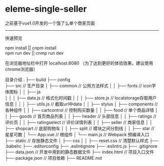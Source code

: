 # eleme-single-seller
之前基于vue1.0开发的一个饿了么单个商家页面

***
快速预览

npm install || cnpm install    
npm run dev || cnmp run dev

在浏览器地址栏中打开 localhost:8080 （为了达到更好的体验效果，建议使用chrome浏览器）

目录介绍
.
   ├── build
   ├── config    
   ├── src                      // 生产目录
   │   ├── common               // 公用方法样式
   │   │   ├── fonts            // icon字体图标
   │   │   ├── js           
   │   │   │   ├── date.js      // 格式化时间戳
   │   │   │   ├── store.js     // localstorage存取用户信息
   │   │   │   ├── utils.js     // 截取url中data 
   │   │   ├── stylus
   │   ├── components           // 各种组件
   │   │   ├── cartcontrol      // 控制购买数量
   │   │   ├── food             // 单个商品详情
   │   │   ├── goods            // 首页商品列表
   │   │   ├── header           // 头部信息
   │   │   ├── ratings          // 评价页
   │   │   ├── ratingselect     // 评价详情列表
   │   │   ├── seller           // 商家信息
   │   │   ├── shopcart         // 底部购物车
   │   │   ├── split            // 模块之间分割线
   │   │   ├── star             // 星星可数
   │   └── App.vue              // 根组件
   │   └── main.js              // Webpack 预编译入口      
   ├── static                   // 存放静态文件
   │   ├── css
   │   │   ├── reset.css        // 清楚默认样式
   ├── .babelrc
   ├── .editorconfig
   ├── .eslintignore
   ├── .eslintrc.js
   ├── .gitignore
   ├── data.json                // 开发中用到的静态数据文件
   ├── index.html               // 项目入口文件
   ├── package.json             // 项目依赖
   ├── README.md
